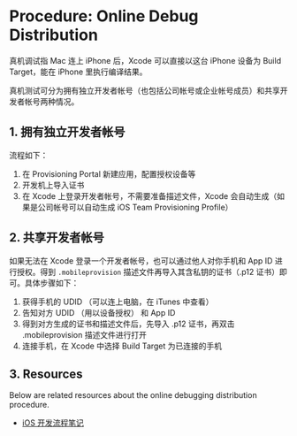# Procedure: Online Debug Distribution

真机调试指 Mac 连上 iPhone 后，Xcode 可以直接以这台 iPhone 设备为 Build Target，能在 iPhone 里执行编译结果。

真机测试可分为拥有独立开发者帐号（也包括公司帐号或企业帐号成员）和共享开发者帐号两种情况。


## 1. 拥有独立开发者帐号

流程如下：

1. 在 Provisioning Portal 新建应用，配置授权设备等
2. 开发机上导入证书
3. 在 Xcode 上登录开发者帐号，不需要准备描述文件，Xcode 会自动生成（如果是公司帐号可以自动生成 iOS Team Provisioning Profile）


## 2. 共享开发者帐号

如果无法在 Xcode 登录一个开发者帐号，也可以通过他人对你手机和 App ID 进行授权。得到 `.mobileprovision` 描述文件再导入其含私钥的证书（.p12 证书）即可。具体步骤如下：

1. 获得手机的 UDID （可以连上电脑，在 iTunes 中查看）
2. 告知对方 UDID （用以设备授权） 和 App ID
3. 得到对方生成的证书和描述文件后，先导入 .p12 证书，再双击 .mobileprovision 描述文件进行打开
4. 连接手机，在 Xcode 中选择 Build Target 为已连接的手机


## 3. Resources

Below are related resources about the online debugging distribution procedure.

* [iOS 开发流程笔记](https://github.com/leecade/ios-dev-flow)


